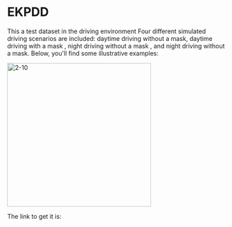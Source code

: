 # EKPDD
This a test dataset in the driving environment
Four different simulated driving scenarios are included: daytime driving without a mask, daytime driving with a mask , night driving without a mask , and night driving without a mask. Below, you'll find some illustrative examples:


<img width="332" alt="2-10" src="https://github.com/lyc2121/EKPDD/assets/38482567/f8dc492c-fb04-422f-b698-2ecebf2cfbab">

The link to get it is: 
